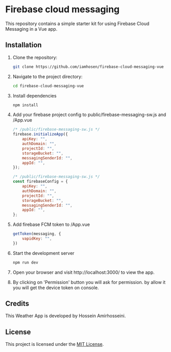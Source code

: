 # Firebase cloud messaging 

This repository contains a simple starter kit for using Firebase Cloud Messaging in a Vue app.

<!-- ## Screenshots

![Weather App Screenshot](Screenshot.png) -->

## Installation

1. Clone the repository:

   ```bash
   git clone https://github.com/iamhosen/firebase-cloud-messaging-vue

2. Navigate to the project directory:
   
   ```bash
   cd firebase-cloud-messaging-vue

3. Install dependencies

    ```bash
    npm install

4. Add your firebase project config to public/firebase-messaging-sw.js and /App.vue
    ```js
    /* /public/firebase-messaging-sw.js */
    firebase.initializeApp({
        apiKey: "",
        authDomain: "",
        projectId: "",
        storageBucket: "",
        messagingSenderId: "",
        appId: "",
    });

    /* /public/firebase-messaging-sw.js */
    const firebaseConfig = {
        apiKey: "",
        authDomain: "",
        projectId: "",
        storageBucket: "",
        messagingSenderId: "",
        appId: "",
    };

5. Add firebase FCM token to /App.vue
    ```js
    getToken(messaging, {
        vapidKey: "",
    })

6. Start the development server
   
    ```bash
    npm run dev

7. Open your browser and visit http://localhost:3000/ to view the app.

8. By clicking on 'Permission' button you will ask for  permission. by allow it you will get the device token on console.


## Credits

This Weather App is developed by Hossein Amirhosseini.

## License

This project is licensed under the [MIT License](LICENSE).